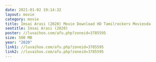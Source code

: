 ```yaml
---
date: 2021-01-02 19:14:32
layout: movie
category: movie
title: Imsai Arasi (2020) Movie Download HD Tamilrockers Moviesda
seotitle: Imsai Arasi (2020)
poster: //luvaihoo.com/afu.php?zoneid=3785595
size: 500 MB
year: "2020"
link1: //luvaihoo.com/afu.php?zoneid=3785595
link2: //luvaihoo.com/afu.php?zoneid=3785595
---
```

